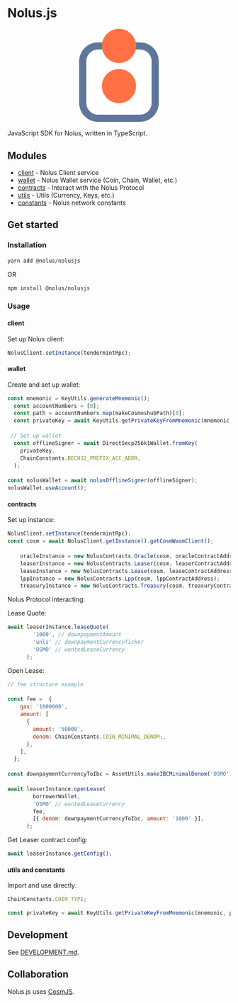 # Nolus.js

<p align="center"><img alt="Nolus.js" src="nolusjs-logo.svg" width="180" /></p>

JavaScript SDK for Nolus, written in TypeScript.

## Modules

* [client](src/client/) - Nolus Client service
* [wallet](src/wallet/) - Nolus Wallet service (Coin, Chain, Wallet, etc.)
* [contracts](src/contracts/) - Interact with the Nolus Protocol
* [utils](src/utils/) -  Utils (Currency, Keys, etc.)
* [constants](src/constants/) - Nolus network constants

## Get started

### Installation

```sh
yarn add @nolus/nolusjs
```

OR

```sh
npm install @nolus/nolusjs
```

### Usage

#### client

Set up Nolus client:

```js
NolusClient.setInstance(tendermintRpc);
```

#### wallet

Create and set up wallet:

```js
const mnemonic = KeyUtils.generateMnemonic();
  const accountNumbers = [0];
  const path = accountNumbers.map(makeCosmoshubPath)[0];
  const privateKey = await KeyUtils.getPrivateKeyFromMnemonic(mnemonic, path);

 // Set up wallet
  const offlineSigner = await DirectSecp256k1Wallet.fromKey(
    privateKey,
    ChainConstants.BECH32_PREFIX_ACC_ADDR,
  );

const nolusWallet = await nolusOfflineSigner(offlineSigner);
nolusWallet.useAccount();
```

#### contracts

Set up instance:

```js
NolusClient.setInstance(tendermintRpc);
const cosm = await NolusClient.getInstance().getCosmWasmClient();

    oracleInstance = new NolusContracts.Oracle(cosm, oracleContractAddress);
    leaserInstance = new NolusContracts.Leaser(cosm, leaserContractAddress);
    leaseInstance = new NolusContracts.Lease(cosm, leaseContractAddress);
    lppInstance = new NolusContracts.Lpp(cosm, lppContractAddress);
    treasuryInstance = new NolusContracts.Treasury(cosm, treasuryContractAddress);
```

Nolus Protocol interacting:

Lease Quote:

```js
await leaserInstance.leaseQuote(
        '1000', // downpaymentAmount
        'unls' // downpaymentCurrencyTicker
        'OSMO' // wantedLeaseCurrency
      );
```

Open Lease:

```js
// fee structure example

const fee =  {
    gas: '1000000',
    amount: [
      {
        amount: '50000',
        denom: ChainConstants.COIN_MINIMAL_DENOM;,
      },
    ],
  };

const downpaymentCurrencyToIbc = AssetUtils.makeIBCMinimalDenom('OSMO');

await leaserInstance.openLease(
        borrowerWallet,
        'OSMO' // wantedLeaseCurrency
        fee,
        [{ denom: downpaymentCurrencyToIbc, amount: '1000' }],
      );
```

Get Leaser contract config:

```js
await leaserInstance.getConfig();
```

#### utils and constants

Import and use directly:

```js
ChainConstants.COIN_TYPE;
```

```js
const privateKey = await KeyUtils.getPrivateKeyFromMnemonic(mnemonic, path);
```

## Development

See [DEVELOPMENT.md](DEVELOPMENT.md).

## Collaboration

Nolus.js uses [CosmJS](https://github.com/cosmos/cosmjs).